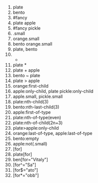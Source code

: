 1. plate
2. bento
3. #fancy
4. plate apple
5. #fancy pickle
6. .small
7. orange.small
8. bento orange.small
9. plate, bento 
10. *
11. plate *
12. plate + apple
13. bento ~ plate
14. plate > apple
15. orange:first-child
16. apple:only-child, plate pickle:only-child
17. apple.small, pickle.small
18. plate:nth-child(3)
19. bento:nth-last-child(3)
20. apple:first-of-type
21. plate:nth-of-type(even)
22. plate:nth-of-child(2n+3)
23. plate>apple:only-child
24. orange:last-of-type, apple:last-of-type
25. bento:empty
26. apple:not(.small)
27. [for]
28. plate[for]
29. ben[for="Vitaly"]
30. [for^="Sa"]
31. [for$="ato"]
32. [for*="obb"]
